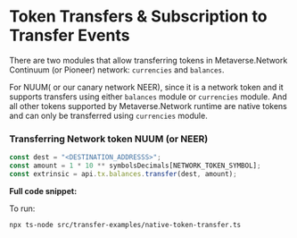 # Token Transfers & Subscription to Transfer Events

There are two modules that allow transferring tokens in Metaverse.Network Continuum (or Pioneer) network:
`currencies` and `balances`.

For NUUM( or our canary network NEER), since it is a network token and it supports transfers using either `balances` module or `currencies` module.
And all other tokens supported by Metaverse.Network runtime are native tokens and can only be transferred using `currencies` module. 

### Transferring Network token NUUM (or NEER)

```typescript
const dest = "<DESTINATION_ADDRESSS>";
const amount = 1 * 10 ** symbolsDecimals[NETWORK_TOKEN_SYMBOL];
const extrinsic = api.tx.balances.transfer(dest, amount);
```

**Full code snippet:**

To run:

```bash
npx ts-node src/transfer-examples/native-token-transfer.ts
```
